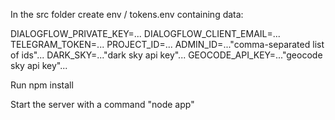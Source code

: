 In the src folder create env / tokens.env containing data:

DIALOGFLOW_PRIVATE_KEY=...
DIALOGFLOW_CLIENT_EMAIL=...
TELEGRAM_TOKEN=...
PROJECT_ID=...
ADMIN_ID=..."comma-separated list of ids"...
DARK_SKY=..."dark sky api key"...
GEOCODE_API_KEY=..."geocode sky api key"...

Run npm install

Start the server with a command "node app"
